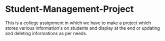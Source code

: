 # Student-Management-Project
This is a college assignment in which we have to make a project which stores various information's on students and display at the end or updating and deleting informations as per needs.
